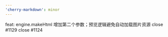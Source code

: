 ```yaml
---
'cherry-markdown': minor
---
```


feat: engine.makeHtml 增加第二个参数；预览逻辑避免自动加载图片资源 close #1129 close #1124 
